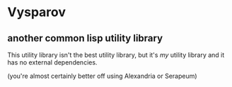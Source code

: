 # Vysparov
## another common lisp utility library

This utility library isn't the best utility library, but it's *my* utility library and it has no external dependencies.

(you're almost certainly better off using Alexandria or Serapeum)
